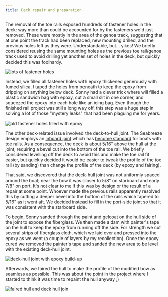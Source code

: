 ```yaml
---
title: Deck repair and preparation
---
```


The removal of the toe rails exposed hundreds of fastener holes in the deck: way more than could
be accounted for by the fasteners we'd just removed. These were mostly in the area
of the genoa track, suggesting that at one point the track had been replaced, new mounting
drilled, and the previous holes left as they were. Understandable, but... yikes! We briefly
considered reusing the same mounting holes as the previous toe rail/genoa track used to
avoid drilling yet another set of holes in the deck, but quickly decided this was foolhardy.

![lots of fastener holes](images/exposed-fastener-holes-web.jpg "Lots of exposed fastener holes suggest this wasn't the first toe rail project on this boat")

Instead, we filled all fastener holes with epoxy thickened generously with fumed silica. I taped the
holes from beneath to keep the epoxy from dripping on anything below deck. Sonny had a clever trick
where will filled a plastic sandwich bag with epoxy, cut a small slit in one corner, and squeezed
the epoxy into each hole like an icing bag.
Even though the finished
rail project was still a long way off, this step was a huge step in solving a lot of those "mystery leaks"
that had been plaguing me for years.

![old fastener holes filled with epoxy](images/epoxy-filled-holes-web.jpg "Old fastener holes filled with epoxy")

The other deck-related issue involved the deck-to-hull joint. The Seabreeze design employs an
[inboard joint](http://www.alliedseabreeze35.org/files/Download/Allied%20Hull%20to%20Deck%20Joint.pdf) which
has [become standard](https://www.sailmagazine.com/diy/sealing-the-hull-to-the-deck) for boats with toe rails.
As a consequence, the deck is about 5/16" above the hull at the joint, requiring a bevel cut into the bottom
of the toe rail. We briefly considered levelling off the deck to avoid this and make the toe rail fit easier,
but quickly decided it would be easier to tweak the profile of the toe rail (by sanding) than change the profile
of the deck (by epoxy and fairing).

That said, we discovered that the deck-hull joint was not uniformly spaced around the boat; near the bow
it was closer to 5/8" on starboard and early 7/8" on port. It's not clear to me if this was by design or the
result of a repair at some point. Whoever made the previous rails apparently
resolved this by cutting a deeper bevel into the bottom of the rails which tapered to 5/16" as it went aft.
We decided instead to fill in the port-side joint so that it was consistent with the starboard side.

To begin, Sonny sanded through the paint and gelcoat on the hull side of the joint to expose the fiberglass.
We then made a dam with painter's tape on the hull to keep the epoxy from running off the side. For strength
we cut several strips of fiberglass cloth, which we laid over and pressed into the epoxy as we went (a couple
of layers by my recollection). Once the epoxy cured we removed the painter's tape and sanded the new area
to be level with the existing deck-hull joint.

![deck-hull joint with epoxy build-up](images/deck-hull-bow-buildup-web.jpg "Deck-hull joint after building up the hull side with epoxy. After this we trimmed the cloth and sanded the epoxy to a consistent height")

Afterwards, we faired the hull to make the profile of the modified bow as seamless as possible. This was
about the point in the project where I started to think it was time to repaint the hull anyway ;)

![faired hull and deck hull join](images/faired-bow-shelf-web.jpg "Fairing to smooth out the built up deck-hull joint")

